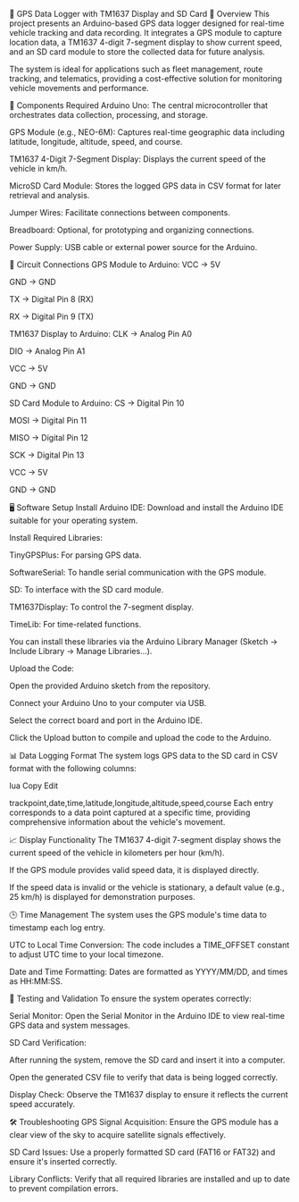 📍 GPS Data Logger with TM1637 Display and SD Card
📘 Overview
This project presents an Arduino-based GPS data logger designed for real-time vehicle tracking and data recording. It integrates a GPS module to capture location data, a TM1637 4-digit 7-segment display to show current speed, and an SD card module to store the collected data for future analysis.

The system is ideal for applications such as fleet management, route tracking, and telematics, providing a cost-effective solution for monitoring vehicle movements and performance.

🧰 Components Required
Arduino Uno: The central microcontroller that orchestrates data collection, processing, and storage.

GPS Module (e.g., NEO-6M): Captures real-time geographic data including latitude, longitude, altitude, speed, and course.

TM1637 4-Digit 7-Segment Display: Displays the current speed of the vehicle in km/h.

MicroSD Card Module: Stores the logged GPS data in CSV format for later retrieval and analysis.

Jumper Wires: Facilitate connections between components.

Breadboard: Optional, for prototyping and organizing connections.

Power Supply: USB cable or external power source for the Arduino.

🔌 Circuit Connections
GPS Module to Arduino:
VCC → 5V

GND → GND

TX → Digital Pin 8 (RX)

RX → Digital Pin 9 (TX)

TM1637 Display to Arduino:
CLK → Analog Pin A0

DIO → Analog Pin A1

VCC → 5V

GND → GND

SD Card Module to Arduino:
CS → Digital Pin 10

MOSI → Digital Pin 11

MISO → Digital Pin 12

SCK → Digital Pin 13

VCC → 5V

GND → GND

🖥️ Software Setup
Install Arduino IDE: Download and install the Arduino IDE suitable for your operating system.

Install Required Libraries:

TinyGPSPlus: For parsing GPS data.

SoftwareSerial: To handle serial communication with the GPS module.

SD: To interface with the SD card module.

TM1637Display: To control the 7-segment display.

TimeLib: For time-related functions.

You can install these libraries via the Arduino Library Manager (Sketch → Include Library → Manage Libraries...).

Upload the Code:

Open the provided Arduino sketch from the repository.

Connect your Arduino Uno to your computer via USB.

Select the correct board and port in the Arduino IDE.

Click the Upload button to compile and upload the code to the Arduino.

📊 Data Logging Format
The system logs GPS data to the SD card in CSV format with the following columns:

lua
Copy
Edit

trackpoint,date,time,latitude,longitude,altitude,speed,course
Each entry corresponds to a data point captured at a specific time, providing comprehensive information about the vehicle's movement.

📈 Display Functionality
The TM1637 4-digit 7-segment display shows the current speed of the vehicle in kilometers per hour (km/h).

If the GPS module provides valid speed data, it is displayed directly.

If the speed data is invalid or the vehicle is stationary, a default value (e.g., 25 km/h) is displayed for demonstration purposes.

🕒 Time Management
The system uses the GPS module's time data to timestamp each log entry.

UTC to Local Time Conversion: The code includes a TIME_OFFSET constant to adjust UTC time to your local timezone.

Date and Time Formatting: Dates are formatted as YYYY/MM/DD, and times as HH:MM:SS.

🧪 Testing and Validation
To ensure the system operates correctly:

Serial Monitor: Open the Serial Monitor in the Arduino IDE to view real-time GPS data and system messages.

SD Card Verification:

After running the system, remove the SD card and insert it into a computer.

Open the generated CSV file to verify that data is being logged correctly.

Display Check: Observe the TM1637 display to ensure it reflects the current speed accurately.

🛠️ Troubleshooting
GPS Signal Acquisition: Ensure the GPS module has a clear view of the sky to acquire satellite signals effectively.

SD Card Issues: Use a properly formatted SD card (FAT16 or FAT32) and ensure it's inserted correctly.

Library Conflicts: Verify that all required libraries are installed and up to date to prevent compilation errors.

